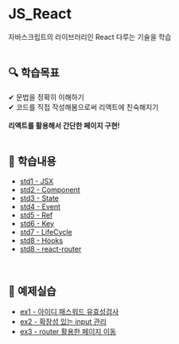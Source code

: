 # JS_React
자바스크립트의 라이브러리인 React 다루는 기술을 학습
<br>
<br>

## 🔍 학습목표 <br>
✔ 문법을 정확히 이해하기<br>
✔ 코드를 직접 작성해봄으로써 리액트에 친숙해지기<br>
<br>
<strong>리액트를 활용해서 간단한 페이지 구현!</strong>
<br>
<br>

## 📖 학습내용 <br>

- [std1 - JSX](https://github.com/ChyunKim/JS_React/blob/main/week1/std1.md)
- [std2 - Component](https://github.com/ChyunKim/JS_React/blob/main/week1/std2.md)
- [std3 - State](https://github.com/ChyunKim/JS_React/blob/main/week1/std3.md)
- [std4 - Event](https://github.com/ChyunKim/JS_React/blob/main/week1/std4.md)
- [std5 - Ref](https://github.com/ChyunKim/JS_React/blob/main/week1/std5.md)
- [std6 - Key](https://github.com/ChyunKim/JS_React/blob/main/week2/std6.md)
- [std7 - LifeCycle](https://github.com/ChyunKim/JS_React/blob/main/week2/std7.md)
- [std8 - Hooks](https://github.com/ChyunKim/JS_React/blob/main/week2/std8.md)
- [std8 - react-router](https://github.com/ChyunKim/JS_React/blob/main/week3/std9.md)
<br>

## 📝 예제실습 <br>
- [ex1 - 아이디 패스워드 유효성검사](https://github.com/ChyunKim/JS_React/blob/main/week2/EX1.js)
- [ex2 - 확장성 있는 input 관리 ](https://github.com/ChyunKim/JS_React/blob/main/week2/EX2.js)
- [ex3 - router 활용한 페이지 이동](https://github.com/ChyunKim/JS_React/blob/main/week3/EX3.js)